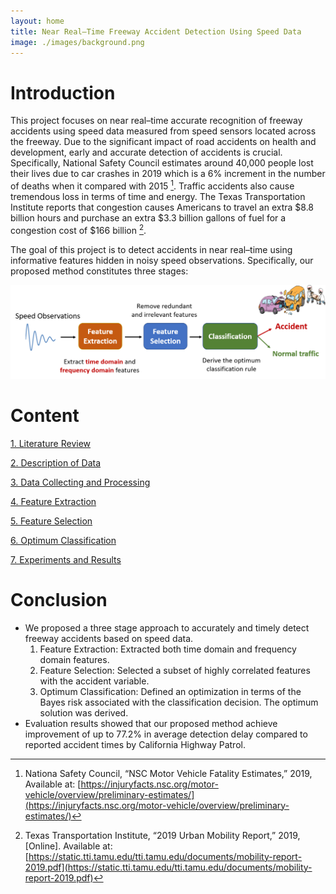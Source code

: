 ```yaml
---
layout: home
title: Near Real–Time Freeway Accident Detection Using Speed Data
image: ./images/background.png
---
```


# Introduction

This project focuses on near real–time accurate recognition of freeway accidents using speed data measured from speed sensors located across the freeway. Due to the significant impact of road accidents on health and development, early and accurate detection of accidents is crucial. Specifically, National Safety Council estimates around 40,000 people lost their lives due to car crashes in 2019 which is a 6% increment in the number of deaths when it compared with 2015 [^1]. Traffic accidents also cause tremendous loss in terms of time and energy. The Texas Transportation Institute reports that congestion causes Americans to travel an extra $8.8 billion hours and purchase an extra $3.3 billion gallons of fuel for a congestion cost of $166 billion [^2].


The goal of this project is to detect accidents in near real–time using informative features hidden in noisy speed observations. Specifically, our proposed method constitutes three stages: 

![Overview](./images/overview1.png)

# Content 

[1. Literature Review](./pages/review.html)

[2. Description of Data](./pages/data_descrip.html)

[3. Data Collecting and Processing](./pages/data_collect.html)

[4. Feature Extraction](./pages/feat_extract.html)

[5. Feature Selection](./pages/feat_select.html)

[6. Optimum Classification](./pages/classify.html)

[7. Experiments and Results](./pages/results.html)


# Conclusion
* We proposed a three stage approach to accurately and timely detect freeway accidents based on speed data. 
  1. Feature Extraction: Extracted both time domain and frequency domain features.
  2. Feature Selection: Selected a subset of highly correlated features with the accident variable.
  3. Optimum Classification: Defined an optimization in terms of the Bayes risk associated with the classification decision. The optimum solution was derived.
* Evaluation results showed that our proposed method achieve improvement of up to 77.2% in average detection delay compared to reported accident times by California Highway Patrol.


[^1]: Nationa Safety Council, “NSC Motor Vehicle Fatality Estimates,” 2019, Available at: [https://injuryfacts.nsc.org/motor-vehicle/overview/preliminary-estimates/](https://injuryfacts.nsc.org/motor-vehicle/overview/preliminary-estimates/)

[^2]: Texas Transportation Institute, “2019 Urban Mobility Report,” 2019, [Online]. Available at: [https://static.tti.tamu.edu/tti.tamu.edu/documents/mobility-report-2019.pdf](https://static.tti.tamu.edu/tti.tamu.edu/documents/mobility-report-2019.pdf)

